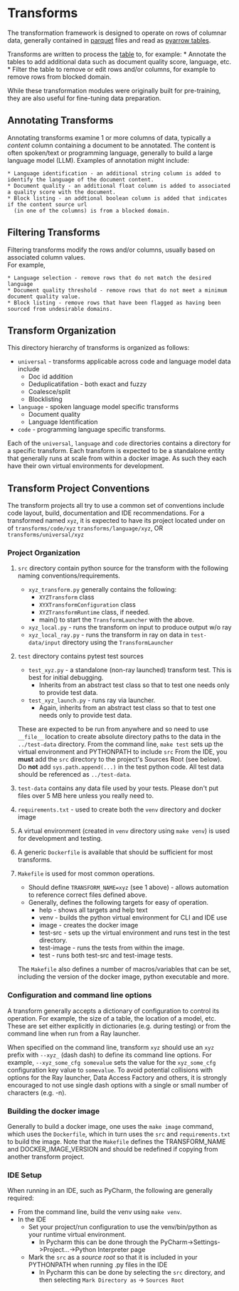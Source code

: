 # Transforms

The transformation framework is designed to operate on rows of columnar data, generally contained
in [parquet](https://arrow.apache.org/docs/python/parquet.html) files 
and read as [pyarrow tables](https://arrow.apache.org/docs/python/index.html).

Transforms are written to process the [table](https://arrow.apache.org/docs/python/generated/pyarrow.Table.html)
to, for example:
    * Annotate the tables to add additional data such as document quality score, language, etc.
    * Filter the table to remove or edit rows and/or columns, for example to remove rows from blocked domain. 

While these transformation modules were originally built for pre-training, they are also useful for fine-tuning data preparation.

## Annotating Transforms
Annotating transforms examine 1 or more columns of data, typically a _content_ column containing a document
to be annotated.  The content is often spoken/text or programming language, generally to build
a large language model (LLM).  Examples of annotation might include:

    * Language identification - an additional string column is added to identify the language of the document content. 
    * Document quality - an additional float column is added to associated a quality score with the document. 
    * Block listing - an addtional boolean column is added that indicates if the content source url 
      (in one of the columns) is from a blocked domain. 

## Filtering Transforms
Filtering transforms modify the rows and/or columns, usually based on associated column values.  
For example,

    * Language selection - remove rows that do not match the desired language 
    * Document quality threshold - remove rows that do not meet a minimum document quality value. 
    * Block listing - remove rows that have been flagged as having been sourced from undesirable domains. 


## Transform Organization
This directory hierarchy of transforms is organized as follows:

* `universal` - transforms applicable across code and language model data include
    * Doc id addition 
    * Deduplicatifation - both exact and fuzzy
    * Coalesce/split
    * Blocklisting
* `language` - spoken language model specific transforms
    * Document quality
    * Language Identification
* `code` - programming language specific transforms.

Each of the `universal`, `language` and `code`  directories contains a directory for a specific transform.
Each transform is expected to be a standalone entity that generally runs at scale from within a docker image.
As such they each have their own virtual environments for development.

## Transform Project Conventions

The transform projects all try to use a common set of conventions include code layout,
build, documentation and IDE recommendations.  For a transformed named `xyz`, it is 
expected to have its project located under on of 
`transforms/code/xyz`
`transforms/language/xyz`, OR
`transforms/universal/xyz`
 
### Project Organization
1. `src` directory contain python source for the transform with the following naming conventions/requirements.
   * `xyz_transform.py` generally contains the following:
        * `XYZTransform` class
        * `XYXTransformConfiguration` class
        * `XYZTransformRuntime` class, if needed.
        * main() to start the `TransformLauncher` with the above.
   * `xyz_local.py` - runs the transform on input to produce output w/o ray
   * `xyz_local_ray.py` - runs the transform in ray on data in `test-data/input` directory using the `TransformLauncher`
1. `test` directory contains pytest test sources 
    * `test_xyz.py` - a standalone (non-ray launched) transform test.  This is best for initial debugging.
        * Inherits from an abstract test class so that to test one needs only to provide test data.
    * `test_xyz_launch.py` - runs ray via launcher. 
        * Again, inherits from an abstract test class so that to test one needs only to provide test data.
        
    These are expected to be run from anywhere and so need to use 
    `__file__` location to create absolute directory paths to the data in the `../test-data` directory.
    From the command line, `make test` sets up the virtual environment and PYTHONPATH to include `src`
    From the IDE, you **must** add the `src` directory to the project's Sources Root (see below).
    Do **not** add `sys.path.append(...)` in the test python code.
    All test data should be referenced as `../test-data`.
2. `test-data` contains any data file used by your tests.  Please don't put files over 5 MB here unless you really need to.
3. `requirements.txt` - used to create both the `venv` directory and docker image
4. A virtual environment (created in `venv` directory using `make venv`) is used for development and testing.
5. A generic `Dockerfile` is available that should be sufficient for most transforms.  
6. `Makefile` is used for most common operations.
    * Should define `TRANSFORM_NAME=xyz` (see 1 above) - allows automation to reference correct files defined above.
    * Generally, defines the following targets for easy of operation.
        * help - shows all targets and help text
        * venv - builds the python virtual environment for CLI and IDE use
        * image - creates the docker image
        * test-src - sets up the virtual environment and runs test in the test directory.
        * test-image - runs the tests from within the image. 
        * test - runs both test-src and test-image tests.
        
    The `Makefile` also defines a number of macros/variables that can be set, including the version of the docker image, 
python executable and more.

### Configuration and command line options
A transform generally accepts a dictionary of configuration to
control its operation.  For example, the size of a table, the location
of a model, etc. These are set either explicitly in dictionaries
(e.g. during testing) or from the command line when run from a Ray launcher.

When specified on the command line, transform `xyz` should use an `xyz` prefix with
`--xyz_` (dash dash) to define its command line options.
For example, `--xyz_some_cfg somevalue` sets 
the value for the `xyz_some_cfg` configuration key value to `somevalue`. 
To avoid potential collisions with options for the Ray launcher, Data Access Factory and others, 
it is strongly encouraged to not use single dash options with a single
or small number of characters (e.g. -n).

### Building the docker image
Generally to build a docker image, one uses the `make image` command, which uses
the `Dockerfile`, which in turn uses the `src` and `requirements.txt` to build the image. 
Note that the `Makefile` defines the TRANSFORM_NAME and DOCKER_IMAGE_VERSION
and should be redefined if copying from another transform project.

### IDE Setup
When running in an IDE, such as PyCharm, the following are generally required:
* From the command line, build the venv using `make venv`.
* In the IDE
    * Set your project/run configuration to use the venv/bin/python as your runtime virtual environment.
        * In Pycharm this can be done through the PyCharm->Settings->Project...->Python Interpreter page
    * Mark the `src` as a _source root_ so that it is included in your PYTHONPATH when running .py files in the IDE
        * In Pycharm this can be done by selecting the `src` directory, and then selecting `Mark Directory as` -> `Sources Root`


